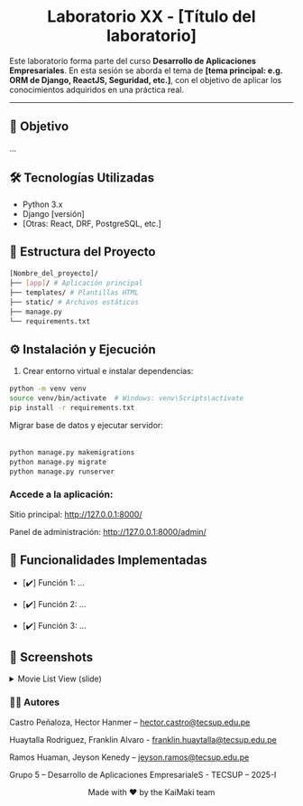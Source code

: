<h1 align="center">Laboratorio XX - [Título del laboratorio]</h1>

Este laboratorio forma parte del curso **Desarrollo de Aplicaciones Empresariales**. En esta sesión se aborda el tema de **[tema principal: e.g. ORM de Django, ReactJS, Seguridad, etc.]**, con el objetivo de aplicar los conocimientos adquiridos en una práctica real.

---

## 🎯 Objetivo

...

## 🛠️ Tecnologías Utilizadas

- Python 3.x  
- Django [versión]  
- [Otras: React, DRF, PostgreSQL, etc.]

## 📂 Estructura del Proyecto
```bash
[Nombre_del_proyecto]/
├── [app]/ # Aplicación principal
├── templates/ # Plantillas HTML
├── static/ # Archivos estáticos
├── manage.py
└── requirements.txt
```

## ⚙️ Instalación y Ejecución

1. Crear entorno virtual e instalar dependencias:

```bash
python -m venv venv
source venv/bin/activate  # Windows: venv\Scripts\activate
pip install -r requirements.txt
```
Migrar base de datos y ejecutar servidor:

```bash

python manage.py makemigrations
python manage.py migrate
python manage.py runserver

```
### Accede a la aplicación:

Sitio principal: http://127.0.0.1:8000/

Panel de administración: http://127.0.0.1:8000/admin/

## 🧪 Funcionalidades Implementadas
- [✔️] Función 1: ...

- [✔️] Función 2: ...

- [✔️] Función 3: ...

## 📸 Screenshots 
<details> <summary>Movie List View (slide) </summary> 
	
![](https://github.com/frank-froz/G5DesAplEmp/blob/main/Semana05/Lab05/movie_recommender/static/screenshots/movie-list.png )

</details>

### 👨‍💻 Autores

Castro Peñaloza, Hector Hanmer – hector.castro@tecsup.edu.pe

Huaytalla Rodriguez, Franklin Alvaro - franklin.huaytalla@tecsup.edu.pe

Ramos Huaman, Jeyson Kenedy – jeyson.ramos@tecsup.edu.pe

Grupo 5 
– Desarrollo de Aplicaciones EmpresarialeS - TECSUP
– 2025-I
<p align="center">Made with ❤️ by the KaiMaki team</p>

